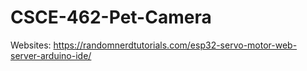 # CSCE-462-Pet-Camera

Websites:
https://randomnerdtutorials.com/esp32-servo-motor-web-server-arduino-ide/
